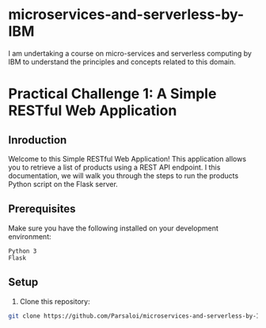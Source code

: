 # microservices-and-serverless-by-IBM
I am undertaking a course on micro-services and serverless computing by IBM to understand the principles and concepts related to this domain.

# Practical Challenge 1: A Simple RESTful Web Application

## Inroduction

Welcome to this Simple RESTful Web Application! This application allows you to retrieve a list of products using a REST API endpoint. I this documentation, we will walk you through the steps to run the products Python script on the Flask server.

## Prerequisites

Make sure you have the following installed on your development environment:
    
    Python 3
    Flask

## Setup

1. Clone this repository:

```bash
git clone https://github.com/Parsaloi/microservices-and-serverless-by-IBM.git
